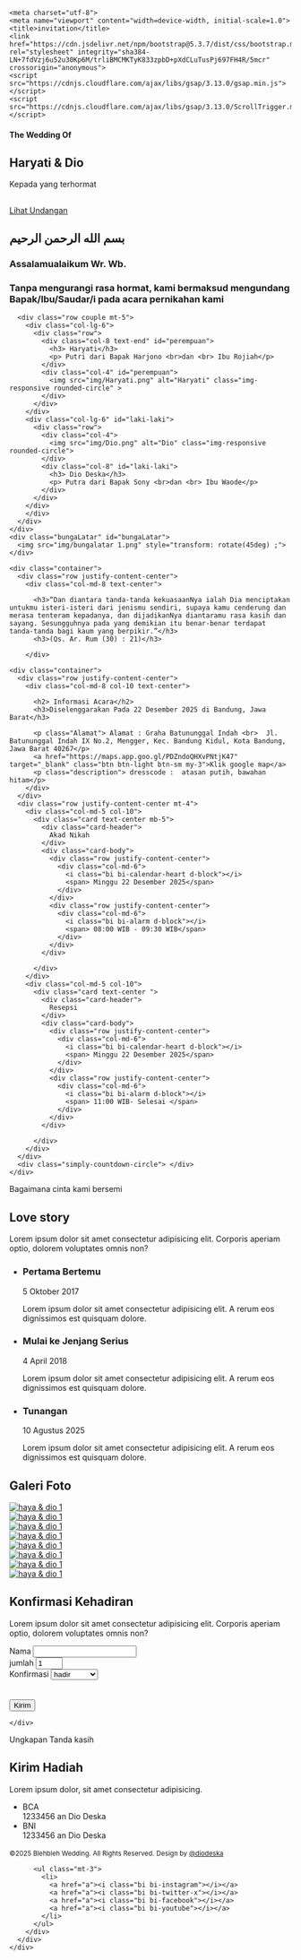

<html>
<html lang="en">
  <head>
    
    <meta charset="utf-8">
    <meta name="viewport" content="width=device-width, initial-scale=1.0">
    <title>invitation</title>
    <link href="https://cdn.jsdelivr.net/npm/bootstrap@5.3.7/dist/css/bootstrap.min.css" rel="stylesheet" integrity="sha384-LN+7fdVzj6u52u30Kp6M/trliBMCMKTyK833zpbD+pXdCLuTusPj697FH4R/5mcr" crossorigin="anonymous">
    <script src="https://cdnjs.cloudflare.com/ajax/libs/gsap/3.13.0/gsap.min.js"></script>
    <script src="https://cdnjs.cloudflare.com/ajax/libs/gsap/3.13.0/ScrollTrigger.min.js"></script>
    

<link rel="preconnect" href="https://fonts.googleapis.com">
<link rel="preconnect" href="https://fonts.gstatic.com" crossorigin>
<link href="https://fonts.googleapis.com/css2?family=Roboto:ital,wght@0,100..900;1,100..900&family=Tangerine:wght@400;700&family=Work+Sans:ital,wght@0,100..900;1,100..900&display=swap" rel="stylesheet">
<!-- countdown -->
<link rel="stylesheet" href="style.css">
<link rel="stylesheet" href="countdown/circle.css">
<link rel="stylesheet" href="https://cdn.jsdelivr.net/npm/bootstrap-icons@1.13.1/font/bootstrap-icons.min.css">



  </head>
<body>
  
  <section id="hero" class="hero w-100 h-100 p-3 mx-auto text-center d-flex justify-content-center align-items-center align-item-center text-white">
      <main>
        <div class="hero-bg">
        </div>
        <div class="hero-content">
          <h4> The Wedding Of</h4>
          <h1> Haryati & Dio</h1>
          <p> Kepada yang terhormat</p>
          <h2></h2>
          <a href="#home" class="btn btn-lg mt-4" onclick="enableScroll()" > Lihat Undangan</a>
        </div>
      </main>
        
  </section>
  <div class="background"> 
      <div class="flowers" ></div>
  <section id="home" class="home">
    <div class="container" >
      <div class="row justify-content-center">
        <div class="col-md-8 text-center">
          <h2>بسم الله الرحمن الرحيم</h2>
          <h3>Assalamualaikum Wr. Wb. </h3>
          <h3> Tanpa mengurangi rasa hormat, kami bermaksud mengundang Bapak/Ibu/Saudar/i pada acara pernikahan kami</h3>
        </div>
      
      <div class="row couple mt-5">
        <div class="col-lg-6">
          <div class="row">
            <div class="col-8 text-end" id="perempuan">
              <h3> Haryati</h3>
              <p> Putri dari Bapak Harjono <br>dan <br> Ibu Rojiah</p>
            </div>
            <div class="col-4" id="perempuan">
              <img src="img/Haryati.png" alt="Haryati" class="img-responsive rounded-circle" >
            </div>
          </div>
        </div> 
        <div class="col-lg-6" id="laki-laki">
          <div class="row">
            <div class="col-4">
              <img src="img/Dio.png" alt="Dio" class="img-responsive rounded-circle">
            </div>
            <div class="col-8" id="laki-laki">
              <h3> Dio Deska</h3>
              <p> Putra dari Bapak Sony <br>dan <br> Ibu Waode</p>
            </div>
          </div>
        </div>
        </div>
      </div>
    </div> 
    <div class="bungaLatar" id="bungaLatar">
      <img src="img/bungalatar 1.png" style="transform: rotate(45deg) ;">
    </div>
      
  </section>

  <section id="ayat" class="ayat">
    
    <div class="container">
      <div class="row justify-content-center">
        <div class="col-md-8 text-center">
    
          <h3>“Dan diantara tanda-tanda kekuasaanNya ialah Dia menciptakan untukmu isteri-isteri dari jenismu sendiri, supaya kamu cenderung dan merasa tenteram kepadanya, dan dijadikanNya diantaramu rasa kasih dan sayang. Sesungguhnya pada yang demikian itu benar-benar terdapat tanda-tanda bagi kaum yang berpikir.”</h3>
          <h3>(Qs. Ar. Rum (30) : 21)</h3>
          
        </div>
  </section>

  
  <section id="info" class="info">
    
    <div class="container">
      <div class="row justify-content-center">
        <div class="col-md-8 col-10 text-center">
          
          <h2> Informasi Acara</h2>
          <h3>Diselenggarakan Pada 22 Desember 2025 di Bandung, Jawa Barat</h3>
    
          <p class="Alamat"> Alamat : Graha Batununggal Indah <br>  Jl. Batununggal Indah IX No.2, Mengger, Kec. Bandung Kidul, Kota Bandung, Jawa Barat 40267</p>
          <a href="https://maps.app.goo.gl/PDZndoQHXvPNtjK47" target="_blank" class="btn btn-light btn-sm my-3">Klik google map</a>
          <p class="description"> dresscode :  atasan putih, bawahan hitam</p>
        </div>
      </div>
      <div class="row justify-content-center mt-4">
        <div class="col-md-5 col-10">
          <div class="card text-center mb-5">
            <div class="card-header">
              Akad Nikah
            </div>
            <div class="card-body">
              <div class="row justify-content-center">
                <div class="col-md-6">
                  <i class="bi bi-calendar-heart d-block"></i>
                  <span> Minggu 22 Desember 2025</span>
                </div>
              </div>
              <div class="row justify-content-center">
                <div class="col-md-6">
                  <i class="bi bi-alarm d-block"></i>
                  <span> 08:00 WIB - 09:30 WIB</span>
                </div>
              </div>
            </div>
            
          </div>
        </div>
        <div class="col-md-5 col-10">
          <div class="card text-center ">
            <div class="card-header">
              Resepsi 
            </div>
            <div class="card-body">
              <div class="row justify-content-center">
                <div class="col-md-6">
                  <i class="bi bi-calendar-heart d-block"></i>
                  <span> Minggu 22 Desember 2025</span>
                </div>
              </div>
              <div class="row justify-content-center">
                <div class="col-md-6">
                  <i class="bi bi-alarm d-block"></i>
                  <span> 11:00 WIB- Selesai </span>
                </div>
              </div>
            </div>
            
          </div>
        </div>
      </div>
      <div class="simply-countdown-circle"> </div>
    </div>

  </section>

  <section id="story" class="story">
    <div class="container">
      <div class="row justify-content-center">
        <div class="col-med-8 col-10 text-center">
          <span> Bagaimana cinta kami bersemi</span>
          <h2> Love story</h2>
          <p>Lorem ipsum dolor sit amet consectetur adipisicing elit. Corporis aperiam optio, dolorem voluptates omnis non?</p>
        </div>
        <div class="row">
          <div class="col">
            <ul class="timeline">
              <li>
                <div class="timeline-image" style="background-image: url(img/gedungsate.png) ;"></div>
                <div class="timeline-panel">
                  <div class="timeline-heading">
                  <h3>Pertama Bertemu</h3>
                  <span> 5 Oktober 2017</span>
                  </div>
                  <div class="timeline-body">
                    <p> Lorem ipsum dolor sit amet consectetur adipisicing elit. A rerum eos dignissimos est quisquam dolore.
                    </p>
                  </div>
                </div>
              </li>
              <li>
                <div class="timeline-image" style="background-image: url(img/alun-alun.png) ;"></div>
                <div class="timeline-panel">
                  <div class="timeline-heading">
                  <h3>Mulai ke Jenjang Serius</h3>
                  <span> 4 April 2018</span>
                  </div>
                  <div class="timeline-body">
                    <p> Lorem ipsum dolor sit amet consectetur adipisicing elit. A rerum eos dignissimos est quisquam dolore.
                    </p>
                  </div>
                </div>
              </li>
              <li>
                <div class="timeline-image" style="background-image: url(img/bla.png) ;"></div>
                <div class="timeline-panel">
                  <div class="timeline-heading">
                  <h3>Tunangan</h3>
                  <span> 10 Agustus 2025</span>
                  </div>
                  <div class="timeline-body">
                    <p> Lorem ipsum dolor sit amet consectetur adipisicing elit. A rerum eos dignissimos est quisquam dolore.
                    </p>
                  </div>
                </div>
              </li>
            </ul>
          </div>
        </div>
      </div>
    </div>
  </section>

  <section class="galery">
  <div class="container">
    <div class="row justify-content-center">
        <div class="col-md-8 col-10 text-center">
          <h2> Galeri Foto</h2>
        </div>
        <div class="row row-cols-lg-5 row-cols-md-4 row-cols-sm-3 row-cols-2 justify-content-center">
          <div class="col mt-3">
            <a href="img/galeryfoto/1.png" data-toggle="lightbox" data-size="fullscreen" data-gallery="Mygallery" >
            <img src="img/galeryfoto/thumbnail/1.png" alt="haya & dio 1" class="img-fluid w-100 rounded">
            </a>
          </div>
          <div class="col mt-3">
            <a href="img/galeryfoto/2.png" data-toggle="lightbox" data-size="fullscreen" data-gallery="Mygallery">
            <img src="img/galeryfoto/thumbnail/2.png" alt="haya & dio 1" class="img-fluid w-100 rounded">
            </a>
          </div>
          <div class="col mt-3">
            <a href="img/galeryfoto/3.png" data-toggle="lightbox" data-size="fullscreen" data-gallery="Mygallery">
            <img src="img/galeryfoto/thumbnail/3.png" alt="haya & dio 1" class="img-fluid w-100 rounded">
            </a>
          </div>
          <div class="col mt-3">
            <a href="img/galeryfoto/4.png" data-toggle="lightbox" data-size="fullscreen" data-gallery="Mygallery">
            <img src="img/galeryfoto/thumbnail/4.png" alt="haya & dio 1" class="img-fluid w-100 rounded">
            </a>
          </div>
          <div class="col mt-3">
            <a href="img/galeryfoto/5.png" data-toggle="lightbox" data-size="fullscreen" data-gallery="Mygallery">
            <img src="img/galeryfoto/thumbnail/5.png" alt="haya & dio 1" class="img-fluid w-100 rounded">
            </a>
          </div>
          <div class="col mt-3">
            <a href="img/galeryfoto/6.png" data-toggle="lightbox" data-size="fullscreen" data-gallery="Mygallery">
            <img src="img/galeryfoto/thumbnail/6.png" alt="haya & dio 1" class="img-fluid w-100 rounded">
            </a>
          </div>
          <div class="col mt-3">
            <a href="img/galeryfoto/7.png" data-toggle="lightbox" data-size="fullscreen" data-gallery="Mygallery">
            <img src="img/galeryfoto/thumbnail/7.png" alt="haya & dio 1" class="img-fluid w-100 rounded">
            </a>
          </div>
          <div class="col mt-3">
            <a href="img/galeryfoto/8.png" data-toggle="lightbox" data-size="fullscreen" data-gallery="Mygallery">
            <img src="img/galeryfoto/thumbnail/8.png" alt="haya & dio 1" class="img-fluid w-100 rounded">
            </a>
          </div>
        </div>
      </div>
  </section>  

  <Section id="rsvp" class="rsvp">
    <div class="container">
      <div class="row justify-content-center">
        <div class="col-med-8 col-10 text-center">
          <h2> Konfirmasi Kehadiran</h2>
          <p>Lorem ipsum dolor sit amet consectetur adipisicing elit. Corporis aperiam optio, dolorem voluptates omnis non?</p>
        </div>
      </div>
      <form class="row row-cols-md-auto g-3 align-items-center justify-content-center"   method="POST" 
      action="https://script.google.com/macros/s/AKfycbyymgqaxRquCRXg2IJ9Za3-U9IeduZSvLURKk1WUZSR3TD3Yqg0J8I9Q-mugOqkxt5T/exec" id="my-form">
        <div class="col-12">
          <div class="mb-3">
            <label for="nama" class="form-label">Nama</label>
            <input type="text" class="form-control" id="nama" name="nama" >
          </div>
        </div>
        <div class="col-12">
          <div class="mb-3">
            <label for="jumlah" class="form-label">jumlah</label>
            <input type="number" class="form-control" id="jumlah" name="jumlah" min="1" max="5" length="1" value="1" >
          </div>
        </div>
        <div class="col-12">
          <div class="mb-3">
            <label for="status" class="form-label">Konfirmasi</label>
            <select name="status" id="status" class="form-select">
              <option value="hadir"> hadir</option>
              <option value="tidak hadir"> tidak hadir</option>
            </select>
          </div>
        </div>
        <div class="col-12" style="margin-top: 35px">
          <button class="btn btn-primary" type="submit"> Kirim</button>
        </div>
      </form>

      
    </div>
  </Section>
  

  <section class="gifts" id="gifts">
    <div class="container">
      <div class="row justify-content-center">
        <div class="col-md-8 col-10 text-center">
          <span>Ungkapan Tanda kasih</span>
          <h2> Kirim Hadiah</h2>
          <p>Lorem ipsum dolor, sit amet consectetur adipisicing.
          </p>
        </div>
      </div>
      <div class="row justify-content-center text-center">
        <div class="col-md-6">
          <ul class="list-group">
          <li class="list-group-item">
            <div class="d-block fw-bold"> BCA </div>
            1233456 an Dio Deska
          </li>
          <li class="list-group-item">
            <div class="d-block fw-bold"> BNI </div>
            1233456 an Dio Deska
          </li>
          </ul>
        </div>
      </div>
    </div>

  </section>
</div>
  <footer>
    <div class="container">
      <div class="row">
        <div class="col text-center">
          <small class="block">&copy;2025 Blehbleh Wedding. All Rights Reserved.</small>
          <small class="block">Design by <a href="https://instagram.com/diodeska">@diodeska</a></small>

          <ul class="mt-3">
            <li>
              <a href="a"><i class="bi bi-instagram"></i></a>
              <a href="a"><i class="bi bi-twitter-x"></i></a>
              <a href="a"><i class="bi bi-facebook"></i></a>
              <a href="a"><i class="bi bi-youtube"></i></a>
            </li>
          </ul>
        </div>
      </div>
    </div>
  </footer>

  <div id="audio-container">
    <audio id="song" autoplay loop>
      <source src="audio/CHRISTINA PERRI - YOU ARE MY SUNSHINE [Lyric Video] [4Oc6PTtcthA].mp3" type="audio/mp3">
    </audio>
    <div class="audio-icon-wrapper" style="display: none;" >
      <i class="bi bi-disc"></i>
    </div>
  </div>

  <script src="https://cdn.jsdelivr.net/npm/bootstrap@5.3.7/dist/js/bootstrap.bundle.min.js" integrity="sha384-ndDqU0Gzau9qJ1lfW4pNLlhNTkCfHzAVBReH9diLvGRem5+R9g2FzA8ZGN954O5Q" crossorigin="anonymous"></script>
  <script src="https://cdn.jsdelivr.net/npm/gsap@3.13.0/dist/gsap.min.js"></script>
  <script src="https://cdn.jsdelivr.net/npm/gsap@3.13.0/dist/ScrollTrigger.min.js"></script>

<script type="module">
import simplyCountdown from './countdown/simplyCountdown.js';
  simplyCountdown('.simply-countdown-circle',{
      year: 2025, // Target year (required)
      month: 12, // Target month [1-12] (required)
      day: 22, // Target day [1-31] (required)
      hours: 8, // Target hour [0-23], default: 0
      
  });
      
</script>
<script src="https://cdn.jsdelivr.net/npm/bs5-lightbox@1.8.5/dist/index.bundle.min.js"></script>

<script src="index.js"></script>
<!-- <script src="animasi.js"></script> -->

</body>
</html>
